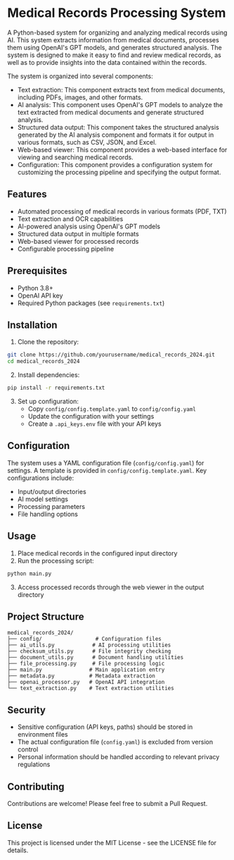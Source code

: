 # Medical Records Processing System

A Python-based system for organizing and analyzing medical records using AI. This system extracts information from medical documents, processes them using OpenAI's GPT models, and generates structured analysis. The system is designed to make it easy to find and review medical records, as well as to provide insights into the data contained within the records.

The system is organized into several components:

* Text extraction: This component extracts text from medical documents, including PDFs, images, and other formats.
* AI analysis: This component uses OpenAI's GPT models to analyze the text extracted from medical documents and generate structured analysis.
* Structured data output: This component takes the structured analysis generated by the AI analysis component and formats it for output in various formats, such as CSV, JSON, and Excel.
* Web-based viewer: This component provides a web-based interface for viewing and searching medical records.
* Configuration: This component provides a configuration system for customizing the processing pipeline and specifying the output format.

## Features

- Automated processing of medical records in various formats (PDF, TXT)
- Text extraction and OCR capabilities
- AI-powered analysis using OpenAI's GPT models
- Structured data output in multiple formats
- Web-based viewer for processed records
- Configurable processing pipeline

## Prerequisites

- Python 3.8+
- OpenAI API key
- Required Python packages (see `requirements.txt`)

## Installation

1. Clone the repository:
```bash
git clone https://github.com/yourusername/medical_records_2024.git
cd medical_records_2024
```

2. Install dependencies:
```bash
pip install -r requirements.txt
```

3. Set up configuration:
   - Copy `config/config.template.yaml` to `config/config.yaml`
   - Update the configuration with your settings
   - Create a `.api_keys.env` file with your API keys

## Configuration

The system uses a YAML configuration file (`config/config.yaml`) for settings. A template is provided in `config/config.template.yaml`. Key configurations include:

- Input/output directories
- AI model settings
- Processing parameters
- File handling options

## Usage

1. Place medical records in the configured input directory
2. Run the processing script:
```bash
python main.py
```

3. Access processed records through the web viewer in the output directory

## Project Structure

```
medical_records_2024/
├── config/                 # Configuration files
├── ai_utils.py            # AI processing utilities
├── checksum_utils.py      # File integrity checking
├── document_utils.py      # Document handling utilities
├── file_processing.py     # File processing logic
├── main.py               # Main application entry
├── metadata.py           # Metadata extraction
├── openai_processor.py   # OpenAI API integration
└── text_extraction.py    # Text extraction utilities
```

## Security

- Sensitive configuration (API keys, paths) should be stored in environment files
- The actual configuration file (`config.yaml`) is excluded from version control
- Personal information should be handled according to relevant privacy regulations

## Contributing

Contributions are welcome! Please feel free to submit a Pull Request.

## License

This project is licensed under the MIT License - see the LICENSE file for details.
